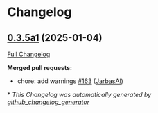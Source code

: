 # Changelog

## [0.3.5a1](https://github.com/OpenVoiceOS/ovos-dinkum-listener/tree/0.3.5a1) (2025-01-04)

[Full Changelog](https://github.com/OpenVoiceOS/ovos-dinkum-listener/compare/0.3.4...0.3.5a1)

**Merged pull requests:**

- chore: add warnings [\#163](https://github.com/OpenVoiceOS/ovos-dinkum-listener/pull/163) ([JarbasAl](https://github.com/JarbasAl))



\* *This Changelog was automatically generated by [github_changelog_generator](https://github.com/github-changelog-generator/github-changelog-generator)*
